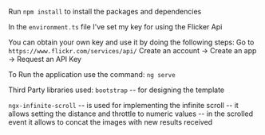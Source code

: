 Run `npm install` to install the packages and dependencies

In the `environment.ts` file I've set my key for using the Flicker Api

You can obtain your own key and use it by doing the following steps:
Go to `https://www.flickr.com/services/api/`
Create an account -> Create an app -> Request an API Key

To Run the application use the command:
`ng serve`

Third Party libraries used:
`bootstrap`
-- for designing the template

`ngx-infinite-scroll`
-- is used for implementing the infinite scroll 
-- it allows setting the distance and throttle to numeric values
-- in the scrolled event it allows to concat the images with new results received 


